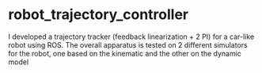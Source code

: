 # robot_trajectory_controller
I developed a trajectory tracker (feedback linearization + 2 PI) for a car-like robot using ROS. The overall apparatus is tested on 2 different simulators for the robot, one based on the kinematic and the other on the dynamic model
